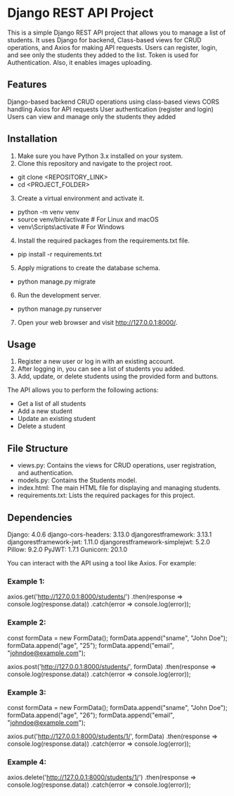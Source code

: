 # Django REST API Project
This is a simple Django REST API project that allows you to manage a list of students. It uses Django for backend, Class-based views for CRUD operations, and Axios for making API requests. Users can register, login, and see only the students they added to the list. Token is used for Authentication.
Also, it enables images uploading.
## Features
Django-based backend
CRUD operations using class-based views
CORS handling
Axios for API requests
User authentication (register and login)
Users can view and manage only the students they added

## Installation
1. Make sure you have Python 3.x installed on your system.
2. Clone this repository and navigate to the project root.
 - git clone <REPOSITORY_LINK>
 - cd <PROJECT_FOLDER>
3. Create a virtual environment and activate it.
 - python -m venv venv
 - source venv/bin/activate  # For Linux and macOS
 - venv\Scripts\activate  # For Windows
4. Install the required packages from the requirements.txt file.
 - pip install -r requirements.txt
5. Apply migrations to create the database schema.
 - python manage.py migrate
6. Run the development server.
 - python manage.py runserver
7. Open your web browser and visit http://127.0.0.1:8000/.


## Usage
1. Register a new user or log in with an existing account.
2. After logging in, you can see a list of students you added.
3. Add, update, or delete students using the provided form and buttons.

The API allows you to perform the following actions:
 - Get a list of all students
 - Add a new student
 - Update an existing student
 - Delete a student

## File Structure
 - views.py: Contains the views for CRUD operations, user registration, and authentication.
 - models.py: Contains the Students model.
 - index.html: The main HTML file for displaying and managing students.
 - requirements.txt: Lists the required packages for this project.

## Dependencies
Django: 4.0.6
django-cors-headers: 3.13.0
djangorestframework: 3.13.1
djangorestframework-jwt: 1.11.0
djangorestframework-simplejwt: 5.2.0
Pillow: 9.2.0
PyJWT: 1.7.1
Gunicorn: 20.1.0

You can interact with the API using a tool like Axios. For example:

### Example 1:
axios.get('http://127.0.0.1:8000/students/')
  .then(response => console.log(response.data))
  .catch(error => console.log(error));

### Example 2: 
const formData = new FormData();
formData.append("sname", "John Doe");
formData.append("age", "25");
formData.append("email", "johndoe@example.com");

axios.post('http://127.0.0.1:8000/students/', formData)
  .then(response => console.log(response.data))
  .catch(error => console.log(error));


### Example 3:
const formData = new FormData();
formData.append("sname", "John Doe");
formData.append("age", "26");
formData.append("email", "johndoe@example.com");

axios.put('http://127.0.0.1:8000/students/1/', formData)
  .then(response => console.log(response.data))
  .catch(error => console.log(error));


### Example 4:
axios.delete('http://127.0.0.1:8000/students/1/')
  .then(response => console.log(response.data))
  .catch(error => console.log(error));